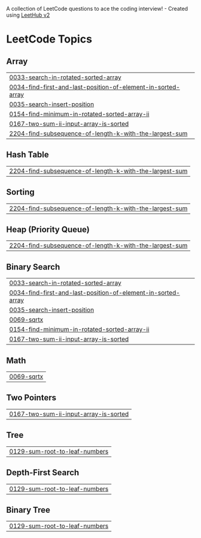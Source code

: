 A collection of LeetCode questions to ace the coding interview! - Created using [LeetHub v2](https://github.com/arunbhardwaj/LeetHub-2.0)
<!---LeetCode Topics Start-->
# LeetCode Topics
## Array
|  |
| ------- |
| [0033-search-in-rotated-sorted-array](https://github.com/narendra29-05/leetcode/tree/master/0033-search-in-rotated-sorted-array) |
| [0034-find-first-and-last-position-of-element-in-sorted-array](https://github.com/narendra29-05/leetcode/tree/master/0034-find-first-and-last-position-of-element-in-sorted-array) |
| [0035-search-insert-position](https://github.com/narendra29-05/leetcode/tree/master/0035-search-insert-position) |
| [0154-find-minimum-in-rotated-sorted-array-ii](https://github.com/narendra29-05/leetcode/tree/master/0154-find-minimum-in-rotated-sorted-array-ii) |
| [0167-two-sum-ii-input-array-is-sorted](https://github.com/narendra29-05/leetcode/tree/master/0167-two-sum-ii-input-array-is-sorted) |
| [2204-find-subsequence-of-length-k-with-the-largest-sum](https://github.com/narendra29-05/leetcode/tree/master/2204-find-subsequence-of-length-k-with-the-largest-sum) |
## Hash Table
|  |
| ------- |
| [2204-find-subsequence-of-length-k-with-the-largest-sum](https://github.com/narendra29-05/leetcode/tree/master/2204-find-subsequence-of-length-k-with-the-largest-sum) |
## Sorting
|  |
| ------- |
| [2204-find-subsequence-of-length-k-with-the-largest-sum](https://github.com/narendra29-05/leetcode/tree/master/2204-find-subsequence-of-length-k-with-the-largest-sum) |
## Heap (Priority Queue)
|  |
| ------- |
| [2204-find-subsequence-of-length-k-with-the-largest-sum](https://github.com/narendra29-05/leetcode/tree/master/2204-find-subsequence-of-length-k-with-the-largest-sum) |
## Binary Search
|  |
| ------- |
| [0033-search-in-rotated-sorted-array](https://github.com/narendra29-05/leetcode/tree/master/0033-search-in-rotated-sorted-array) |
| [0034-find-first-and-last-position-of-element-in-sorted-array](https://github.com/narendra29-05/leetcode/tree/master/0034-find-first-and-last-position-of-element-in-sorted-array) |
| [0035-search-insert-position](https://github.com/narendra29-05/leetcode/tree/master/0035-search-insert-position) |
| [0069-sqrtx](https://github.com/narendra29-05/leetcode/tree/master/0069-sqrtx) |
| [0154-find-minimum-in-rotated-sorted-array-ii](https://github.com/narendra29-05/leetcode/tree/master/0154-find-minimum-in-rotated-sorted-array-ii) |
| [0167-two-sum-ii-input-array-is-sorted](https://github.com/narendra29-05/leetcode/tree/master/0167-two-sum-ii-input-array-is-sorted) |
## Math
|  |
| ------- |
| [0069-sqrtx](https://github.com/narendra29-05/leetcode/tree/master/0069-sqrtx) |
## Two Pointers
|  |
| ------- |
| [0167-two-sum-ii-input-array-is-sorted](https://github.com/narendra29-05/leetcode/tree/master/0167-two-sum-ii-input-array-is-sorted) |
## Tree
|  |
| ------- |
| [0129-sum-root-to-leaf-numbers](https://github.com/narendra29-05/leetcode/tree/master/0129-sum-root-to-leaf-numbers) |
## Depth-First Search
|  |
| ------- |
| [0129-sum-root-to-leaf-numbers](https://github.com/narendra29-05/leetcode/tree/master/0129-sum-root-to-leaf-numbers) |
## Binary Tree
|  |
| ------- |
| [0129-sum-root-to-leaf-numbers](https://github.com/narendra29-05/leetcode/tree/master/0129-sum-root-to-leaf-numbers) |
<!---LeetCode Topics End-->